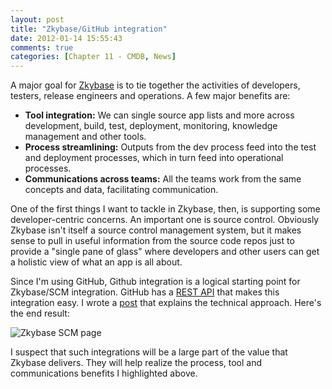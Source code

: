 ```yaml
---
layout: post
title: "Zkybase/GitHub integration"
date: 2012-01-14 15:55:43
comments: true
categories: [Chapter 11 - CMDB, News]
---
```

A major goal for <a title="Zkybase GitHub site" href="https://github.com/williewheeler/zkybase">Zkybase</a> is to tie together the activities of developers, testers, release engineers and operations. A few major benefits are:

* **Tool integration:** We can single source app lists and more across development, build, test, deployment, monitoring, knowledge management and other tools.
* **Process streamlining:** Outputs from the dev process feed into the test and deployment processes, which in turn feed into operational processes.
* **Communications across teams:** All the teams work from the same concepts and data, facilitating communication.

One of the first things I want to tackle in Zkybase, then, is supporting some developer-centric concerns. An important one is source control. Obviously Zkybase isn't itself a source control management system, but it makes sense to pull in useful information from the source code repos just to provide a "single pane of glass" where developers and other users can get a holistic view of what an app is all about.

Since I'm using GitHub, Github integration is a logical starting point for Zkybase/SCM integration. GitHub has a <a title="GitHub REST API" href="http://developer.github.com/v3/">REST API</a> that makes this integration easy. I wrote a <a title="Calling the GitHub API using Spring’s RestTemplate" href="http://springinpractice.com/2012/01/14/calling-the-github-api-using-springs-resttemplate/">post</a> that explains the technical approach. Here's the end result:

![Zkybase SCM page](http://springinpractice.s3.amazonaws.com/blog/images/2012-01-14-skybasegithub-integration/skybase_scm4.png)

I suspect that such integrations will be a large part of the value that Zkybase delivers. They will help realize the process, tool and communications benefits I highlighted above.
